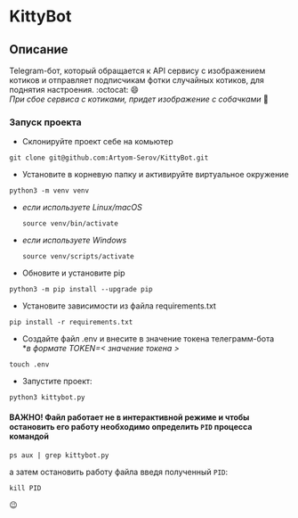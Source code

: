 # KittyBot
## Описание
Telegram-бот, который обращается к API сервису с изображением котиков и отправляет подписчикам фотки случайных котиков, для поднятия настроения. :octocat: :smile:
<br />
*При сбое сервиса с котиками, придет изображение с собачками* :dog:

### Запуск проекта
- Склонируйте проект себе на комьютер
```
git clone git@github.com:Artyom-Serov/KittyBot.git
``` 
- Установите в корневую папку и активируйте виртуальное окружение
```
python3 -m venv venv
```
- *если используете Linux/macOS*

    ```
    source venv/bin/activate
    ```

- *если используете Windows*

    ```
    source venv/scripts/activate
    ```
- Обновите и установите pip
```
python3 -m pip install --upgrade pip
```
- Установите зависимости из файла requirements.txt
```
pip install -r requirements.txt
```
- Создайте файл .env и внесите в значение токена телеграмм-бота
<br />**в формате TOKEN=< значение токена >*
```
touch .env
```
- Запустите проект:
```
python3 kittybot.py
```
#### ВАЖНО! Файл работает не в интерактивной режиме и чтобы остановить его работу необходимо определить ```PID``` процесса командой
```
ps aux | grep kittybot.py
```
а затем остановить работу файла введя полученный ```PID```:
```
kill PID
```

:wink:

